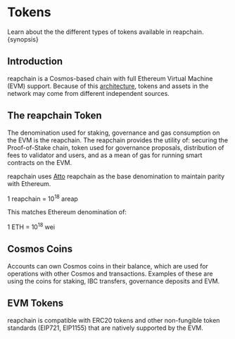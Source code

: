 <!--
order: 2
-->

# Tokens

Learn about the the different types of tokens available in reapchain. {synopsis}

## Introduction

reapchain is a Cosmos-based chain with full Ethereum Virtual Machine (EVM) support. Because of this [architecture](./../technical_concepts/architecture.md), tokens and assets in the network may come from different independent sources.

## The reapchain Token

The denomination used for staking, governance and gas consumption on the EVM is the reapchain. The reapchain provides the utility of: securing the Proof-of-Stake chain, token used for governance proposals, distribution of fees to validator and users, and as a mean of gas for running smart contracts on the EVM.

reapchain uses [Atto](https://en.wikipedia.org/wiki/Atto-) reapchain as the base denomination to maintain parity with Ethereum.

1 reapchain = 10<sup>18</sup> areap

This matches Ethereum denomination of:

1 ETH = 10<sup>18</sup> wei

## Cosmos Coins

Accounts can own Cosmos coins in their balance, which are used for operations with other Cosmos and transactions. Examples of these are using the coins for staking, IBC transfers, governance deposits and EVM.

## EVM Tokens

reapchain is compatible with ERC20 tokens and other non-fungible token standards (EIP721, EIP1155)
that are natively supported by the EVM.
